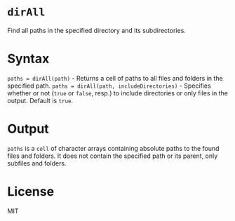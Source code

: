 # `dirAll`

Find all paths in the specified directory and its subdirectories.

# Syntax

`paths = dirAll(path)` - Returns a cell of paths to all files and folders in the specified path.
`paths = dirAll(path, includeDirectories)` - Specifies whether or not (`true` or `false`, resp.) to include directories or only files in the output. Default is `true`.

# Output

`paths` is a `cell` of character arrays containing absolute paths to the found files and folders. It does not contain the specified path or its parent, only subfiles and folders.

# License

MIT
